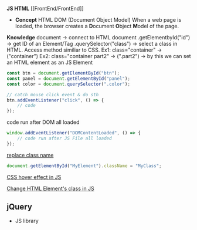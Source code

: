 **JS HTML**
	[[FrontEnd/FrontEnd]]

+ **Concept**
	HTML DOM (Document Object Model)
		When a web page is loaded, the browser creates a **D**ocument **O**bject **M**odel of the page.


**Knowledge**
document -> connect to HTML document
.getElementbyId("id") -> get ID of an Element/Tag
.querySelector("class") -> select a class in HTML. Access method similiar to CSS. 
	Ex1: class="container" -> ("container")
	Ex2: class="container part2" -> (".part2")
-> by this we can set an HTML element as an JS Element
```js
const btn = document.getElementById("btn");
const panel = document.getElementById("panel");
const color = document.querySelector(".color");

// catch mouse click event & do sth
btn.addEventListener("click", () => {
	// code
});
```

code run after DOM all loaded
```js
window.addEventListener("DOMContentLoaded", () => {
	// code run after JS File all loaded
});
```

[replace class name](https://stackoverflow.com/questions/195951/how-can-i-change-an-elements-class-with-javascript)
```javascript
document.getElementById("MyElement").className = "MyClass";
```

[CSS hover effect in JS](https://stackoverflow.com/questions/8318591/javascript-addeventlistener-using-to-create-a-mouseover-effect)

[Change HTML Element's class in JS](https://stackoverflow.com/questions/195951/how-can-i-change-an-elements-class-with-javascript) 

## jQuery
+ JS library
